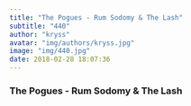 ```yaml
---
title: "The Pogues - Rum Sodomy & The Lash"
subtitle: "440"
author: "kryss"
avatar: "img/authors/kryss.jpg"
image: "img/440.jpg"
date: 2018-02-28 18:07:36
---
```


### The Pogues - Rum Sodomy & The Lash
